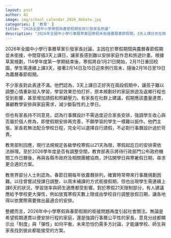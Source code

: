 ```yaml
---
layout: post
author: AI
image: img/school_calendar_2026_debate.jpg
categories: [ '教育' ]
title: "2026全國中小學寒假與春節假期安排引發家長熱議"
description: "2026年全國中小學行事曆草案因寒假未銜接農曆春節假期，3天上課日夾在兩段假期中，家長抱怨難以安排家庭作息與旅遊規劃。部分家長主張假期應連貫以兼顧家庭需求，也有人認為行事曆無需過度迎合家長。教育部說明寒假天數依法限制，將協商尋求更合適方案。行事曆彈性與制度公平性再度成為討論焦點。"
---
```

2026年全國中小學行事曆草案引發家長討論，主因在於寒假期間與農曆春節假期並未銜接，中間穿插3天上課日，讓家長感到難以安排家庭作息和旅遊計畫。根據草案規劃，114學年度第一學期結束後，寒假將自1月21日開始，2月11日重回校園，學生需連續上課3天，接著2月14日及15日迎來例行周末，隨後2月16日至19日為農曆春節假期。

不少家長對此表達不滿。他們認為，3天上課日正好夾在兩段假期中，讓孩子難以調整心情重新投入學習，學習效果恐怕打折，原本規劃好的家庭旅遊及返鄉行程也受到影響，甚至增加請假和照顧壓力。有家長在社群上建議，假期應該盡量連貫，兼顧教學安排與家庭需求，減少斷裂性的上學日。

但也有家長持不同意見，認為行事曆設計不需過度迎合家長安排，強調學生收心與否屬於個人修為，即使假期安排再完善，不願學習的學生一樣難以振作。他們主張，家長若無法配合學校日程，完全可以選擇自行請假，不必對行事曆設計過於苛責。

教育部則回應，現行法規規定各級學校寒假以21天為限，寒假起訖日的安排需依法辦理。至於2026學年度是否有調整空間，教育部表示將待行政部門公布政府機關工作日曆後，再與各縣市政府及相關團體協商，評估開學日與寒暑假日期，尋求更合適的方案。

教育界部分人士則認為，春節日期每年依農曆排列，確實時常帶來行事曆規劃困難。以往曾嘗試授課日調整、以周末補課的方式銜接假期，但也出現學生需連續上課6天的狀況，學習效率與師生適應都受影響。對於寒假21天限制部分，有人建議應給予學校更大彈性，例如放寬寒假天數上限或由學校自行調整放假日期，讓各地得以依實際需要做出最適合的安排。

整體而言，2026年中小學寒假與春節假期的銜接問題再度引起社會關注。無論是希望假期連貫以便安排行程的家庭，還是強調行事曆公平性的家長，意見分歧都顯示出「制度」與「彈性」如何平衡，未來恐怕仍需多方討論，才能讓學校、師生與家長找到彼此都能接受的方案。